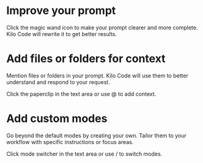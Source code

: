 # Improve your prompt

Click the magic wand icon to make your prompt clearer and more complete. Kilo Code will rewrite it to get better results.

# Add files or folders for context

Mention files or folders in your prompt. Kilo Code will use them to better understand and respond to your request.

Click the paperclip in the text area or use @ to add context.

# Add custom modes

Go beyond the default modes by creating your own. Tailor them to your workflow with specific instructions or focus areas.

Click mode switcher in the text area or use / to switch modes.
